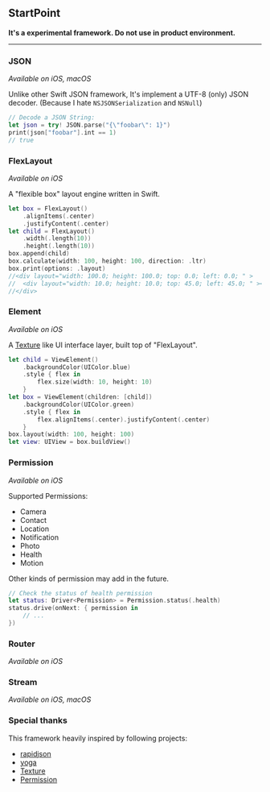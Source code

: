 ## StartPoint

**It's a experimental framework. Do not use in product environment.**

---

### JSON

_Available on iOS, macOS_

Unlike other Swift JSON framework, It's implement a UTF-8 (only) JSON decoder. (Because I hate `NSJSONSerialization` and `NSNull`)


```Swift
// Decode a JSON String:
let json = try! JSON.parse("{\"foobar\": 1}")
print(json["foobar"].int == 1)
// true
```

### FlexLayout

_Available on iOS_

A "flexible box" layout engine written in Swift.

```Swift
let box = FlexLayout()
    .alignItems(.center)
    .justifyContent(.center)
let child = FlexLayout()
    .width(.length(10))
    .height(.length(10))
box.append(child)
box.calculate(width: 100, height: 100, direction: .ltr)
box.print(options: .layout)
//<div layout="width: 100.0; height: 100.0; top: 0.0; left: 0.0; " >
//  <div layout="width: 10.0; height: 10.0; top: 45.0; left: 45.0; " ></div>
//</div>
```
### Element

_Available on iOS_

A [Texture](https://github.com/TextureGroup/Texture) like UI interface layer, built top of "FlexLayout".

```Swift
let child = ViewElement()
    .backgroundColor(UIColor.blue)
    .style { flex in
        flex.size(width: 10, height: 10)
    }
let box = ViewElement(children: [child])
    .backgroundColor(UIColor.green)
    .style { flex in
        flex.alignItems(.center).justifyContent(.center)
    }
box.layout(width: 100, height: 100)
let view: UIView = box.buildView()
```

### Permission

_Available on iOS_

Supported Permissions:

* Camera
* Contact
* Location
* Notification
* Photo
* Health
* Motion

Other kinds of permission may add in the future.

```swift
// Check the status of health permission
let status: Driver<Permission> = Permission.status(.health)
status.drive(onNext: { permission in
    // ...
})
```

### Router

_Available on iOS_

### Stream

_Available on iOS, macOS_

### Special thanks

This framework heavily inspired by following projects:

* [rapidjson](https://github.com/Tencent/rapidjson)
* [yoga](https://github.com/facebook/yoga)
* [Texture](https://github.com/TextureGroup/Texture)
* [Permission](https://github.com/delba/Permission)
